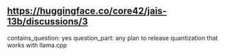 ## https://huggingface.co/core42/jais-13b/discussions/3

contains_question: yes
question_part: any plan to release quantization that works with llama.cpp 